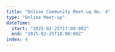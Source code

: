 ```yaml
---
title: "Online Community Meet-up No. 4"
type: "Online Meet-up"
dateTime:
  start: "2025-02-25T17:00:00Z"
  end: "2025-02-25T18:00:00Z"
index: 4
---
```

